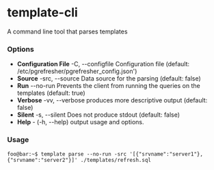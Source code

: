 # template-cli
A command line tool that parses templates

### Options

+ **Configuration File** -C, --configfile <configfile> Configuration file (default: /etc/pgrefresher/pgrefresher_config.json')
+ **Source** -src, --source <source> Data source for the parsing (default: false)
+ **Run** --no-run Prevents the client from running the queries on the templates (default: true)
+ **Verbose** -vv, --verbose produces more descriptive output (default: false)
+ **Silent** -s, --silent Does not produce stdout (default: false)
+ **Help** - (-h, --help) output usage and options.

### Usage
```console
foo@bar:~$ template parse --no-run -src '[{"srvname":"server1"}, {"srvname":"server2"}]' ./templates/refresh.sql
```
